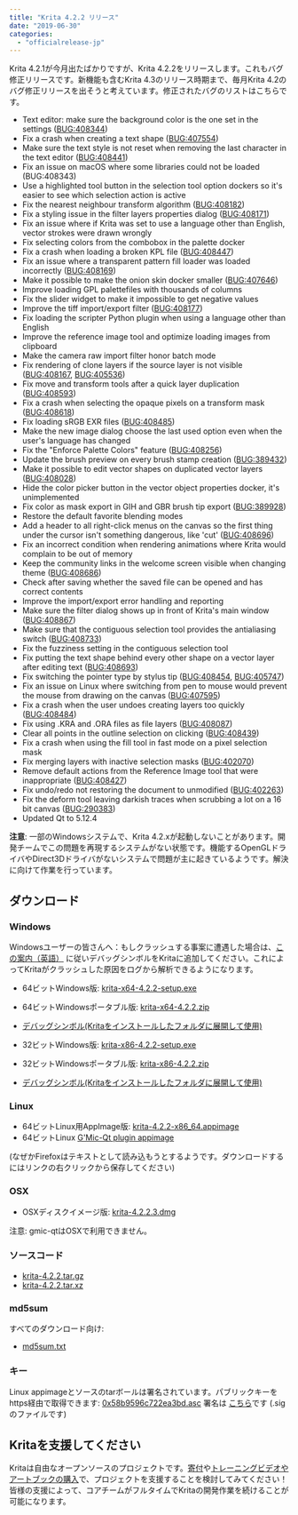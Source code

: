 ```yaml
---
title: "Krita 4.2.2 リリース"
date: "2019-06-30"
categories: 
  - "officialrelease-jp"
---
```


Krita 4.2.1が今月出たばかりですが、Krita 4.2.2をリリースします。これもバグ修正リリースです。新機能も含むKrita 4.3のリリース時期まで、毎月Krita 4.2のバグ修正リリースを出そうと考えています。修正されたバグのリストはこちらです。

- Text editor: make sure the background color is the one set in the settings ([BUG:408344](https://bugs.kde.org/show_bug.cgi?id=408344))
- Fix a crash when creating a text shape ([BUG:407554](https://bugs.kde.org/show_bug.cgi?id=407554))
- Make sure the text style is not reset when removing the last character in the text editor ([BUG:408441](https://bugs.kde.org/show_bug.cgi?id=408441))
- Fix an issue on macOS where some libraries could not be loaded (BUG:408343)
- Use a highlighted tool button in the selection tool option dockers so it's easier to see which selection action is active
- Fix the nearest neighbour transform algorithm ([BUG:408182](https://bugs.kde.org/show_bug.cgi?id=408182))
- Fix a styling issue in the filter layers properties dialog ([BUG:408171](https://bugs.kde.org/show_bug.cgi?id=408171))
- Fix an issue where if Krita was set to use a language other than English, vector strokes were drawn wrongly
- Fix selecting colors from the combobox in the palette docker
- Fix a crash when loading a broken KPL file ([BUG:408447](https://bugs.kde.org/show_bug.cgi?id=408447))
- Fix an issue where a transparent pattern fill loader was loaded incorrectly ([BUG:408169](https://bugs.kde.org/show_bug.cgi?id=408169))
- Make it possible to make the onion skin docker smaller ([BUG:407646](https://bugs.kde.org/show_bug.cgi?id=407646))
- Improve loading GPL palettefiles with thousands of columns
- Fix the slider widget to make it impossible to get negative values
- Improve the tiff import/export filter ([BUG:408177](https://bugs.kde.org/show_bug.cgi?id=408177))
- Fix loading the scripter Python plugin when using a language other than English
- Improve the reference image tool and optimize loading images from clipboard
- Make the camera raw import filter honor batch mode
- Fix rendering of clone layers if the source layer is not visible ([BUG:408167](https://bugs.kde.org/show_bug.cgi?id=408167), [BUG:405536](https://bugs.kde.org/show_bug.cgi?id=405536))
- Fix move and transform tools after a quick layer duplication ([BUG:408593](https://bugs.kde.org/show_bug.cgi?id=408593))
- Fix a crash when selecting the opaque pixels on a transform mask ([BUG:408618](https://bugs.kde.org/show_bug.cgi?id=408618))
- Fix loading sRGB EXR files ([BUG:408485](https://bugs.kde.org/show_bug.cgi?id=408485))
- Make the new image dialog choose the last used option even when the user's language has changed
- Fix the "Enforce Palette Colors" feature ([BUG:408256](https://bugs.kde.org/show_bug.cgi?id=408256))
- Update the brush preview on every brush stamp creation ([BUG:389432](https://bugs.kde.org/show_bug.cgi?id=389432))
- Make it possible to edit vector shapes on duplicated vector layers ([BUG:408028](https://bugs.kde.org/show_bug.cgi?id=408028))
- Hide the color picker button in the vector object properties docker, it's unimplemented
- Fix color as mask export in GIH and GBR brush tip export ([BUG:389928](https://bugs.kde.org/show_bug.cgi?id=389928))
- Restore the default favorite blending modes
- Add a header to all right-click menus on the canvas so the first thing under the cursor isn't something dangerous, like 'cut' ([BUG:408696](https://bugs.kde.org/show_bug.cgi?id=408696))
- Fix an incorrect condition when rendering animations where Krita would complain to be out of memory
- Keep the community links in the welcome screen visible when changing theme ([BUG:408686](https://bugs.kde.org/show_bug.cgi?id=408686))
- Check after saving whether the saved file can be opened and has correct contents
- Improve the import/export error handling and reporting
- Make sure the filter dialog shows up in front of Krita's main window ([BUG:408867](https://bugs.kde.org/show_bug.cgi?id=408867))
- Make sure that the contiguous selection tool provides the antialiasing switch ([BUG:408733](https://bugs.kde.org/show_bug.cgi?id=408733))
- Fix the fuzziness setting in the contiguous selection tool
- Fix putting the text shape behind every other shape on a vector layer after editing text ([BUG:408693](https://bugs.kde.org/show_bug.cgi?id=408693))
- Fix switching the pointer type by stylus tip ([BUG:408454](https://bugs.kde.org/show_bug.cgi?id=408454), [BUG:405747](https://bugs.kde.org/show_bug.cgi?id=405747))
- Fix an issue on Linux where switching from pen to mouse would prevent the mouse from drawing on the canvas ([BUG:407595](https://bugs.kde.org/show_bug.cgi?id=407595))
- Fix a crash when the user undoes creating layers too quickly ([BUG:408484](https://bugs.kde.org/show_bug.cgi?id=408484))
- Fix using .KRA and .ORA files as file layers ([BUG:408087](https://bugs.kde.org/show_bug.cgi?id=408087))
- Clear all points in the outline selection on clicking ([BUG:408439](https://bugs.kde.org/show_bug.cgi?id=408439))
- Fix a crash when using the fill tool in fast mode on a pixel selection mask
- Fix merging layers with inactive selection masks ([BUG:402070](https://bugs.kde.org/show_bug.cgi?id=402070))
- Remove default actions from the Reference Image tool that were inappropriate ([BUG:408427](https://bugs.kde.org/show_bug.cgi?id=408427))
- Fix undo/redo not restoring the document to unmodified ([BUG:402263](https://bugs.kde.org/show_bug.cgi?id=402263))
- Fix the deform tool leaving darkish traces when scrubbing a lot on a 16 bit canvas ([BUG:290383](https://bugs.kde.org/show_bug.cgi?id=290383))
- Updated Qt to 5.12.4

**注意**: 一部のWindowsシステムで、Krita 4.2.xが起動しないことがあります。開発チームでこの問題を再現するシステムがない状態です。機能するOpenGLドライバやDirect3Dドライバがないシステムで問題が主に起きているようです。解決に向けて作業を行っています。

## ダウンロード

### Windows

Windowsユーザーの皆さんへ：もしクラッシュする事案に遭遇した場合は、[この案内（英語）](https://docs.krita.org/en/reference_manual/dr_minw_debugger.html#dr-minw) に従いデバッグシンボルをKritaに追加してください。これによってKritaがクラッシュした原因をログから解析できるようになります。

- 64ビットWindows版: [krita-x64-4.2.2-setup.exe](https://download.kde.org/stable/krita/4.2.2/krita-x64-4.2.2-setup.exe)
- 64ビットWindowsポータブル版: [krita-x64-4.2.2.zip](https://download.kde.org/stable/krita/4.2.2/krita-x64-4.2.2.zip)
- [デバッグシンボル(Kritaをインストールしたフォルダに展開して使用)](https://download.kde.org/stable/krita/4.2.2/krita-x64-4.2.2-dbg.zip)

- 32ビットWindows版: [krita-x86-4.2.2-setup.exe](https://download.kde.org/stable/krita/4.2.2/krita-x86-4.2.2-setup.exe)
- 32ビットWindowsポータブル版: [krita-x86-4.2.2.zip](https://download.kde.org/stable/krita/4.2.2/krita-x86-4.2.2.zip)
- [デバッグシンボル(Kritaをインストールしたフォルダに展開して使用)](https://download.kde.org/stable/krita/4.2.2/krita-x86-4.2.2-dbg.zip)

### Linux

- 64ビットLinux用AppImage版: [krita-4.2.2-x86\_64.appimage](https://download.kde.org/stable/krita/4.2.2/krita-4.2.2-x86_64.appimage)
- 64ビットLinux [G'Mic-Qt plugin appimage](https://download.kde.org/stable/krita/4.2.2/gmic_krita_qt-x86_64.appimage)

(なぜかFirefoxはテキストとして読み込もうとするようです。ダウンロードするにはリンクの右クリックから保存してください)

### OSX

- OSXディスクイメージ版: [krita-4.2.2.3.dmg](https://download.kde.org/stable/krita/4.2.2/krita-4.2.2.3.dmg)

注意: gmic-qtはOSXで利用できません。

### ソースコード

- [krita-4.2.2.tar.gz](https://download.kde.org/stable/krita/4.2.2/krita-4.2.2.tar.gz)
- [krita-4.2.2.tar.xz](https://download.kde.org/stable/krita/4.2.2/krita-4.2.2.tar.xz)

### md5sum

すべてのダウンロード向け:

- [md5sum.txt](https://download.kde.org/stable/krita/4.2.2/md5sum.txt)

### キー

Linux appimageとソースのtarボールは署名されています。パブリックキーをhttps経由で取得できます: [0x58b9596c722ea3bd.asc](https://share.kde.org/index.php/s/fJ99V5mZvuyD0z8) 署名は [こちら](http://download.kde.org/unstable/krita/4.2.0-beta2/)です (.sigのファイルです)

## Kritaを支援してください

Kritaは自由なオープンソースのプロジェクトです。[寄付](https://krita.org/jp/support-us-jp/donations-jp/)や[トレーニングビデオやアートブックの購入](https://krita.org/jp/support-us-jp/shop-jp/)で、プロジェクトを支援することを検討してみてください！皆様の支援によって、コアチームがフルタイムでKritaの開発作業を続けることが可能になります。
